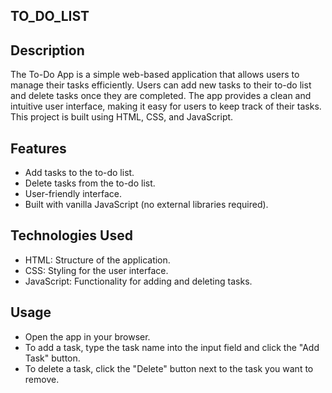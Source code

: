 ## TO_DO_LIST
## Description
The To-Do App is a simple web-based application that allows users to manage their tasks efficiently. Users can add new tasks to their to-do list and delete tasks once they are completed. The app provides a clean and intuitive user interface, making it easy for users to keep track of their tasks. This project is built using HTML, CSS, and JavaScript.

## Features
* Add tasks to the to-do list.
* Delete tasks from the to-do list.
* User-friendly interface.
* Built with vanilla JavaScript (no external libraries required).

## Technologies Used
* HTML: Structure of the application.
* CSS: Styling for the user interface.
* JavaScript: Functionality for adding and deleting tasks.

## Usage
* Open the app in your browser.
* To add a task, type the task name into the input field and click the "Add Task" button.
* To delete a task, click the "Delete" button next to the task you want to remove.


